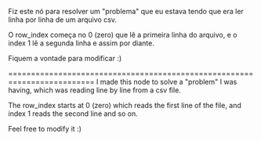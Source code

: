 Fiz este nó para resolver um "problema" que eu estava tendo que era ler linha por linha de um arquivo csv.

O row_index começa no 0 (zero) que lê a primeira linha do arquivo, e o index 1 lê a segunda linha e assim por diante.

Fiquem a vontade para modificar :)

=========================================================================
I made this node to solve a "problem" I was having, which was reading line by line from a csv file.

The row_index starts at 0 (zero) which reads the first line of the file, and index 1 reads the second line and so on.

Feel free to modify it :)
